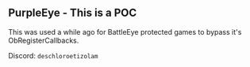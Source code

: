 ## PurpleEye - This is a **POC**

This was used a while ago for BattleEye protected games to bypass it's ObRegisterCallbacks.

Discord: ``deschloroetizolam``
